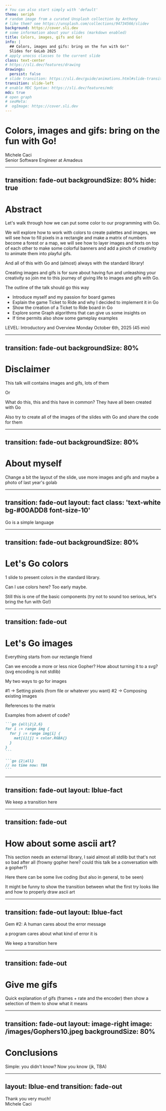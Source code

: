 ```yaml
---
# You can also start simply with 'default'
theme: seriph
# random image from a curated Unsplash collection by Anthony
# like them? see https://unsplash.com/collections/94734566/slidev
background: https://cover.sli.dev
# some information about your slides (markdown enabled)
title: Colors, images, gifs and Go!
info: |
  ## Colors, images and gifs: bring on the fun with Go!"
  Slides for GoLab 2025
# apply unocss classes to the current slide
class: text-center
# https://sli.dev/features/drawing
drawings:
  persist: false
# slide transition: https://sli.dev/guide/animations.html#slide-transitions
transition: slide-left
# enable MDC Syntax: https://sli.dev/features/mdc
mdc: true
# open graph
# seoMeta:
#  ogImage: https://cover.sli.dev
---
```


# Colors, images and gifs: bring on the fun with Go!

<div class="absolute bottom-10 text-left">
    <div>Michele Caci</div>
    <div>Senior Software Engineer at Amadeus</div>
    <div class="flex m-0 gap-1">
      <a href="https://github.com/mcaci" target="_blank" alt="Michele's GitHub" title="Michele's GitHub"
        class="text-xl slidev-icon-btn opacity-50 !border-none !hover:text-white">
        <carbon-logo-github />
      </a>
      <a href="https://x.com/goMicheleCaci" target="_blank" alt="Michele's X" title="Michele's X"
        class="text-xl slidev-icon-btn opacity-50 !border-none !hover:text-white">
        <carbon-logo-x />
      </a>
      <a href="https://www.linkedin.com/in/michele-caci-47770132/" target="_blank" alt="Michele's Linkedin" title="Michele's Linkedin"
        class="text-xl slidev-icon-btn opacity-50 !border-none !hover:text-white">
        <carbon-logo-linkedin />
      </a>
    </div>
</div>

---
transition: fade-out
backgroundSize: 80%
hide: true
---

# Abstract

<!-- layout: image-right -->

Let's walk through how we can put some color to our programming with Go.

We will explore how to work with colors to create palettes and images, we will see how to fill pixels in a rectangle and make a matrix of numbers become a forest or a map, we will see how to layer images and texts on top of each other to make some colorful banners and add a pinch of creativity to animate them into playful gifs.

And all of this with Go and (almost) always with the standard library!

Creating images and gifs is for sure about having fun and unleashing your creativity so join me to this journey of giving life to images and gifs with Go.

The outline of the talk should go this way

- Introduce myself and my passion for board games
- Explain the game Ticket to Ride and why I decided to implement it in Go
- Show the creation of a Ticket to Ride board in Go
- Explore some Graph algorithms that can give us some insights on
- If time permits also show some gameplay examples

LEVEL: Introductory and Overview
Monday October 6th, 2025 (45 min)

---
transition: fade-out
backgroundSize: 80%
---

# Disclaimer

<!-- Import go fact layouts -->

This talk will contains images and gifs, lots of them

Or

What do this, this and this have in common? They have all been created with Go
<!-- Show sequence of images and gifs meanwhile -->

Also try to create all of the images of the slides with Go and share the code for them

---
transition: fade-out
backgroundSize: 80%
---

# About myself

Change a bit the layout of the slide, use more images and gifs and maybe a photo of last year's golab

<!--  Old description:

I’m a Gopher since 2018
- Practised via the [Tour of Go](https://go.dev/tour/) and [exercism](https://exercism.org/)

I work in Amadeus where I develop and operate Splunk for logging in the cloud

I speak at conferences, about Go and cloud topics

I previously worked in Java, Scala and C++

Besides programming I enjoy swimming, cooking and learning languages
- GOのワークショップへようこそ！ -->

---
transition: fade-out
layout: fact
class: 'text-white bg-#00ADD8 font-size-10'
---

Go is a simple language

---
transition: fade-out
backgroundSize: 80%
---
<!-- 
layout: image-right
image: /images/Gophers1.jpeg 
-->

# Let's Go colors

1 slide to present colors in the standard library.

Can I use colors here? Too early maybe.

Still this is one of the basic components (try not to sound too serious, let's bring the fun with Go!)

---
transition: fade-out
---

# Let's Go images

Everything starts from our rectangle friend

Can we encode a more or less nice Gopher? How about turning it to a svg? (svg encoding is not stdlib)

My two ways to go for images

#1 -> Setting pixels (from file or whatever you want)
#2 -> Composing existing images

References to the matrix

Examples from advent of code?
<v-click>

````md magic-move {lines: true}
```go {all|2|2,6}
for i := range img {
  for j := range img[i] {
    mat[i][j] = color.RGBA{}
  }
}
```

```go {2|all}
// no time now: TBA
```
````
</v-click>

---
transition: fade-out
layout: lblue-fact
---

We keep a transition here
<!-- import lblue-fact for this to work -->

---
transition: fade-out
---

# How about some ascii art?

This section needs an external library, I said almost all stdlib but that's not so bad after all (frowny gopher here? could this talk be a conversation with a gopher?)

Here there can be some live coding (but also in general, to be seen)

It might be funny to show the transition between what the first try looks like and how to properly draw ascii art

---
transition: fade-out
layout: lblue-fact
---

Gem #2: A human cares about the error message
<v-click>
<div class="font-size-8">a program cares about what kind of error it is</div>
</v-click>

We keep a transition here
<!-- import lblue-fact for this to work -->

---
transition: fade-out
---

# Give me gifs

Quick explanation of gifs (frames + rate and the encoder) then show a selection of them to show what it means

---
transition: fade-out
layout: image-right
image: /images/Gophers10.jpeg
backgroundSize: 80%
---

# Conclusions

Simple: you didn't know? Now you know (jk, TBA)

<!-- ---
KEEP A FACT OR NOT?

layout: fact
transition: fade-out
class: "font-size-7.8"
---

And making our code simpler is how we step up our Go game! -->

---
layout: lblue-end
transition: fade-out
---

<div class="text-white font-size-10">
Thank you very much!
</div>

<div class="absolute bottom-10">
  <div  class="text-white">Michele Caci</div>
  <div class="flex m-0 gap-1">
    <a href="https://github.com/mcaci" target="_blank" alt="Michele's GitHub" title="Michele's GitHub"
      class="text-xl slidev-icon-btn opacity-50 !border-none !hover:text-white">
      <carbon-logo-github />
    </a>
    <a href="https://x.com/goMicheleCaci" target="_blank" alt="Michele's X" title="Michele's X"
      class="text-xl slidev-icon-btn opacity-50 !border-none !hover:text-white">
      <carbon-logo-x />
    </a>
    <a href="https://www.linkedin.com/in/michele-caci-47770132/" target="_blank" alt="Michele's Linkedin" title="Michele's Linkedin"
      class="text-xl slidev-icon-btn opacity-50 !border-none !hover:text-white">
      <carbon-logo-linkedin />
    </a>
  </div>
</div>

<!-- HOW ABOUT A FUNNY IDEA FOR PEACE OUT? LIKE A ENDING CREDITS? OR SOMETHING ELSE? TO BE SEEN -->